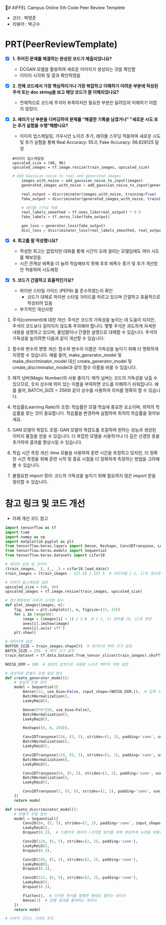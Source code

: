 # AIFFEL Campus Online 5th Code Peer Review Templete
- 코더 : 박영준
- 리뷰어 : 박근수


# PRT(PeerReviewTemplate) 
- [X]  **1. 주어진 문제를 해결하는 완성된 코드가 제출되었나요?**
    - DCGAN 모델을 활용하여 새로운 이미지가 생성되는 것을 확인함
    - 이미지 시각화 및 결과 확인하였음
    
- [X]  **2. 전체 코드에서 가장 핵심적이거나 가장 복잡하고 이해하기 어려운 부분에 작성된 
주석 또는 doc string을 보고 해당 코드가 잘 이해되었나요?**
    - 전체적으로 코드에 주석이 부족하지만 필요한 부분은 달려있어 이해하기 어렵지 않았다.
        
- [X]  **3. 에러가 난 부분을 디버깅하여 문제를 “해결한 기록을 남겼거나” 
”새로운 시도 또는 추가 실험을 수행”해봤나요?**
    - 이미지 업스케일링, 가우시안 노이즈 추가, 레이블 스무딩 적용하여 새로운 시도 및 추가 실험을 통해
      Real Accuracy: 55.0, Fake Accuracy: 98.828125 달성
      
    ```python]
    #이미지 업스케일링
    upscaled_size = (96, 96)
    upscaled_images = tf.image.resize(train_images, upscaled_size)
    ```
    ```python
    # Add Gaussian noise to real and generated images
        images_with_noise = add_gaussian_noise_to_input(images)
        generated_images_with_noise = add_gaussian_noise_to_input(generated_images)

        real_output = discriminator(images_with_noise, training=True)
        fake_output = discriminator(generated_images_with_noise, training=True)

        # 레이블 스무딩 적용
        real_labels_smoothed = tf.ones_like(real_output) * 0.9
        fake_labels = tf.zeros_like(fake_output)

        gen_loss = generator_loss(fake_output)
        disc_loss = discriminator_loss(real_labels_smoothed, real_output, fake_labels, fake_output)
    ```
        
- [X]  **4. 회고를 잘 작성했나요?**
    - 작성된 회고는 없었지만 대화를 통해 시간이 오래 걸리는 모델임에도 여러 시도를 해보았음
    - 시간 관계상 에폭을 더 늘려 학습해보지 못해 추후 에폭수 증가 및 추가 개선방안 적용하여 시도예정

- [X]  **5. 코드가 간결하고 효율적인가요?**
    - 파이썬 스타일 가이드 (PEP8) 를 준수하였는지 확인
        - 코드가 대체로 파이썬 스타일 가이드를 따르고 있으며 간결하고 효율적으로 작성되어 있음
    - 부가적인 개선사항
1. 주석(comment)에 대한 개선:
주석은 코드의 가독성을 높이는 데 도움이 되지만, 주석이 코드보다 길어지지 않도록 주의해야 합니다. 몇몇 주석은 과도하게 자세한 내용을 설명하고 있으며, 줄임말이나 간결한 설명으로 대체할 수 있습니다. 주석의 가독성을 높이려면 다음과 같이 개선할 수 있습니다:

2. 함수와 변수의 명명 개선:
함수와 변수의 이름은 가독성을 높이기 위해 더 명확하게 지정할 수 있습니다. 예를 들어, make_generator_model 및 make_discriminator_model 대신 create_generator_model 및 create_discriminator_model과 같이 함수 이름을 바꿀 수 있습니다.

3. 매직 넘버(Magic Number)의 사용 줄이기:
매직 넘버는 코드의 가독성을 낮출 수 있으므로, 숫자 상수에 의미 있는 이름을 부여하면 코드를 이해하기 쉬워집니다. 예를 들어, BATCH_SIZE = 256와 같이 상수를 사용하여 의미를 명확히 할 수 있습니다.

4. 학습률(Learning Rate)의 조정:
학습률은 모델 학습에 중요한 요소이며, 최적의 학습률을 찾는 것이 중요합니다. 학습률을 변경하며 실험하여 최적의 학습률을 찾아보세요.

5. GAN 모델의 복잡도 조절:
GAN 모델의 복잡도를 조절하여 원하는 성능과 생성된 이미지 품질을 얻을 수 있습니다. 더 복잡한 모델을 사용하거나 더 깊은 신경망 층을 추가하여 결과를 향상시킬 수 있습니다.

6. 학습 시간 측정 개선:
time 모듈을 사용하여 훈련 시간을 측정하고 있지만, 더 정확한 시간 측정을 위해 훈련 시작 및 종료 시점을 더 정확하게 측정하는 방법을 고려해 볼 수 있습니다.

7. 불필요한 import 정리:
코드의 가독성을 높이기 위해 필요하지 않은 import 문을 정리할 수 있습니다.
  
# 참고 링크 및 코드 개선
- 아래 개선 코드 참고
```python
import tensorflow as tf
import time
import numpy as np
import matplotlib.pyplot as plt
from tensorflow.keras.layers import Dense, Reshape, Conv2DTranspose, LeakyReLU, BatchNormalization, Dropout
from tensorflow.keras.models import Sequential
from tensorflow.keras.datasets import cifar10

# 데이터 로딩 및 전처리
(train_images, _), (_, _) = cifar10.load_data()
train_images = (train_images - 127.5) / 127.5  # 이미지를 [-1, 1]로 정규화

# 이미지 업스케일링 설정
upscaled_size = (96, 96)
upscaled_images = tf.image.resize(train_images, upscaled_size)

# 업스케일링된 이미지 시각화 함수
def plot_images(images, n):
    fig, axes = plt.subplots(1, n, figsize=(15, 15))
    for i in range(n):
        image = (images[i] + 1) / 2.0  # [-1, 1] 범위를 [0, 1]로 변경
        axes[i].imshow(image)
        axes[i].axis('off')
    plt.show()

# 데이터셋 설정
BUFFER_SIZE = train_images.shape[0]  # 데이터셋 버퍼 크기 설정
BATCH_SIZE = 256  # 배치 크기 설정
train_dataset = tf.data.Dataset.from_tensor_slices(train_images).shuffle(BUFFER_SIZE).batch(BATCH_SIZE)

NOISE_DIM = 100  # 생성자 입력으로 사용할 노이즈 벡터의 차원 설정

# 생성자와 판별자 모델 생성 함수
def create_generator_model():
    # 생성자 모델 정의
    model = Sequential([
        Dense(512, use_bias=False, input_shape=(NOISE_DIM,)),  # 입력 노이즈 벡터를 받는 레이어
        BatchNormalization(),
        LeakyReLU(),

        Dense(8*8*256, use_bias=False),
        BatchNormalization(),
        LeakyReLU(),

        Reshape((8, 8, 256)),

        Conv2DTranspose(256, (5, 5), strides=(1, 1), padding='same', use_bias=False),
        BatchNormalization(),
        LeakyReLU(),

        Conv2DTranspose(128, (5, 5), strides=(1, 1), padding='same', use_bias=False),
        BatchNormalization(),
        LeakyReLU(),

        Conv2DTranspose(64, (5, 5), strides=(2, 2), padding='same', use_bias=False),
        BatchNormalization(),
        LeakyReLU(),

        Conv2DTranspose(3, (5, 5), strides=(2, 2), padding='same', use_bias=False, activation='tanh')  # 출력 레이어
    ])
    return model

def create_discriminator_model():
    # 판별자 모델 정의
    model = Sequential([
        Conv2D(64, (5, 5), strides=(2, 2), padding='same', input_shape=[32, 32, 3]),  # 입력 이미지를 받는 합성곱 레이어
        LeakyReLU(),
        Dropout(0.3),  # 드롭아웃 레이어 (과적합 방지를 위해 랜덤하게 뉴런을 비활성화)

        Conv2D(128, (5, 5), strides=(2, 2), padding='same'),
        LeakyReLU(),
        Dropout(0.3),

        Conv2D(256, (5, 5), strides=(2, 2), padding='same'),
        LeakyReLU(),
        Dropout(0.3),

        Conv2D(512, (5, 5), strides=(2, 2), padding='same'),
        LeakyReLU(),
        Dropout(0.3),

        Flatten(),  # 다차원 텐서를 평평한 형태로 펼치는 레이어
        Dense(1)  # 판별 결과를 출력하는 레이어
    ])
    return model

# 나머지 코드는 그대로 유지

```
